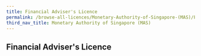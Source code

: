```yaml
---
title: Financial Adviser's Licence
permalink: /browse-all-licences/Monetary-Authority-of-Singapore-(MAS)/Financial-Adviser's-Licence
third_nav_title: Monetary Authority of Singapore (MAS)
---
```

## Financial Adviser's Licence
